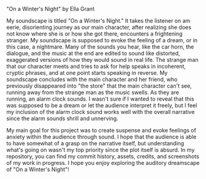 "On a Winter's Night" by Ella Grant

My soundscape is titled "On a Winter's Night." It takes the listener on am eerie, disorienting journey as our main character, after realizing she does 
not know where she is or how she got there, encounters a frightening stranger. My soundscape is supposed to evoke the feeling of a dream, or in this case, 
a nightmare. Many of the sounds you hear, like the car horn, the dialogue, and the music at the end are edited to sound like distorted, exaggerated versions of how they would sound in real life. The strange man that our character meets and tries to ask for help speaks in incoherent, cryptic phrases, and at one
point starts speaking in reverse. My soundscape concludes with the main character and her friend, who previously disappeared into "the store" that the main
character can't see, running away from the strange man as the music swells. As they are running, an alarm clock sounds. I wasn't sure if I wanted to 
reveal that this was supposed to be a dream or let the audience interpret it freely, but I feel my inclusion of the alarm clock sound works well with the
overall narrative since the alarm sounds shrill and unnerving.

My main goal for this project was to create suspense and evoke feelings of anxiety within the audience through sound. I hope that the audience is able to 
have somewhat of a grasp on the narrative itself, but understanding what's going on wasn't my top priority since the plot itself is absurd. In my repository,
you can find my commit history, assets, credits, and screenshots of my work in progress. I hope you enjoy exploring the auditory dreamscape of 
"On a Winter's Night"!
